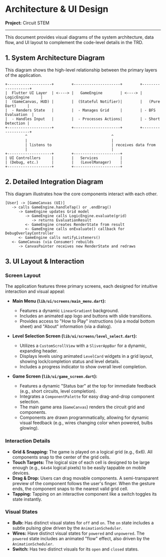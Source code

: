
# Architecture & UI Design

**Project:** Circuit STEM

---

This document provides visual diagrams of the system architecture, data flow, and UI layout to complement the code-level details in the TRD.

## 1. System Architecture Diagram

This diagram shows the high-level relationship between the primary layers of the application.

```
+--------------------+        +---------------------+        +-------------------+
|  Flutter UI Layer  | <----> |   GameEngine        | <----> |   LogicEngine     |
|  (GameCanvas, HUD) |        |  (Stateful Notifier)|        |   (Pure Dart)     |
|  - Renders State   |        |  - Manages Grid     |        | - BFS Evaluation  |
|  - Handles Input   |        |  - Processes Actions|        | - Short Detection |
+--------------------+        +---------------------+        +-------------------+
         ^                                      ^
         |                                      |
         | listens to                           | receives data from
         |                                      |
+--------------------+        +---------------------+ 
| UI Controllers     |        |   Services          |
| (Debug, etc.)      |        |   (LevelManager)    |
+--------------------+        +---------------------+ 
```

## 2. Detailed Integration Diagram

This diagram illustrates how the core components interact with each other.

```
[User] -> [GameCanvas (UI)]
   -> calls GameEngine.handleTap() or .endDrag()
      -> GameEngine updates Grid model
         -> GameEngine calls LogicEngine.evaluate(grid)
            -> returns EvaluationResult
         <- GameEngine creates RenderState from result
         <- GameEngine calls onEvaluate() callback for DebugOverlayController
      <- GameEngine calls notifyListeners()
   <- GameCanvas (via Consumer) rebuilds
      -> CanvasPainter receives new RenderState and redraws
```

## 3. UI Layout & Interaction

### Screen Layout

The application features three primary screens, each designed for intuitive interaction and visual appeal:

*   **Main Menu (`lib/ui/screens/main_menu.dart`):**
    *   Features a dynamic `LinearGradient` background.
    *   Includes an animated app logo and buttons with slide transitions.
    *   Provides access to "How to Play" instructions (via a modal bottom sheet) and "About" information (via a dialog).

*   **Level Selection Screen (`lib/ui/screens/level_select.dart`):**
    *   Utilizes a `CustomScrollView` with a `SliverAppBar` for a dynamic, expanding header.
    *   Displays levels using animated `LevelCard` widgets in a grid layout, showing lock/completion status and level details.
    *   Includes a progress indicator to show overall level completion.

*   **Game Screen (`lib/ui/game_screen.dart`):**
    *   Features a dynamic "Status bar" at the top for immediate feedback (e.g., short circuits, level completion).
    *   Integrates a `ComponentPalette` for easy drag-and-drop component selection.
    *   The main game area (`GameCanvas`) renders the circuit grid and components.
    *   Components are drawn programmatically, allowing for dynamic visual feedback (e.g., wires changing color when powered, bulbs glowing).

### Interaction Details

*   **Grid & Snapping:** The game is played on a logical grid (e.g., 6x6). All components snap to the center of the grid cells.
*   **Touch Targets:** The logical size of each cell is designed to be large enough (e.g., `64x64` logical pixels) to be easily tappable on mobile devices.
*   **Drag & Drop:** Users can drag movable components. A semi-transparent preview of the component follows the user's finger. When the gesture ends, the component snaps to the nearest valid grid cell.
*   **Tapping:** Tapping on an interactive component like a switch toggles its state instantly.

### Visual States

*   **Bulb:** Has distinct visual states for `off` and `on`. The `on` state includes a subtle pulsing glow driven by the `AnimationScheduler`.
*   **Wires:** Have distinct visual states for `powered` and `unpowered`. The `powered` state includes an animated "flow" effect, also driven by the `AnimationScheduler`.
*   **Switch:** Has two distinct visuals for its `open` and `closed` states.
